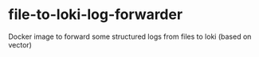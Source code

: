 # file-to-loki-log-forwarder
Docker image to forward some structured logs from files to loki (based on vector)
